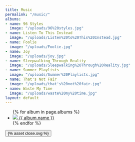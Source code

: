 ```yaml
---
title: Music
permalink: "/music/"
albums:
- name: 96 Styles
  image: "/uploads/96%20styles.jpg"
- name: Listen To This Instead
  image: "/uploads/Listen%20to%20This%20Instead.jpg"
- name: Foolie
  image: "/uploads/Foolie.jpg"
- name: Joy
  image: "/uploads/joy.jpg"
- name: Sleepwalking Through Reality
  image: "/uploads/Sleepwalking%20Through%20Reality.jpg"
- name: Summer Playlists
  image: "/uploads/Summer%20Playlists.jpg"
- name: That's Not Fair
  image: "/uploads/that's%20not%20fair.jpg"
- name: Waste My Time
  image: "/uploads/waste%20my%20time.jpg"
layout: default
---
```


<div class="container music">
<ul class="albums">
  {% for album in page.albums %}
  <li class="album">
    <div class="album-container">
      <a href="{{album.link}}">
        <img class="album-image" src="{{ album.image }}" />
        <span class="album-name">{{ album.name }}</span>
      </a>
    </div>
  </li>
  {% endfor %}
</ul>

<div class="video-overlay hidden">
  <button class="close">{% asset close.svg %}</button>
  <div class="youtube-embed">
    <iframe src="" class="nivo-lightbox-youtube" frameborder="0" vspace="0" hspace="0" scrolling="auto"></iframe>
  </div>
  <span class="nivo-lightbox-title-wrap"></span>
</div>
